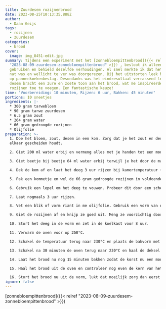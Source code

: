 ```yaml
---
title: Zuurdesem rozijnenbrood
date: 2023-08-25T10:13:35.888Z
author:
  - Daan Geijs
tags:
  - rozijnen
  - zuurdesem
categories:
  - brood
cover:
  image: img_8451-edit.jpg
summary: Tijdens een experiment met het [zonnebloempittenbrood]({{< relref
  "2023-08-09-zuurdesem-zonnebloempittenbrood" >}}) , besloot ik alleen bloem te
  gebruiken en behield dezelfde verhoudingen. Al snel merkte ik dat het deeg erg
  nat was en wellicht te ver was doorgerezen. Bij het uitstorten leek het bijna
  op pannenkoekenbeslag. Desondanks was het eindresultaat verrassend lekker. De
  desem bracht een zure en zoete toon aan het brood, wat me inspireerde om
  rozijnen toe te voegen. Een fantastische keuze!
time: "Voorbereiding: 10 minuten, Rijzen: 6 uur, Bakken: 45 minuten"
portions: 10 sneetjes
ingredients: |-
  * 300 gram tarwebloem
  * 90 gram tarwe zuurdesem
  * 6.5 gram zout
  * 264 gram water
  * 66 gram gedroogde rozijnen
  * Olijfolie
preparation: >-
  1. Doe het bloem, zout, desem in een kom. Zorg dat je het zout en desem van
  elkaar gescheiden houdt.

  2. Giet 200 ml water erbij en vermeng alles met je handen tot een modderachtige massa, je kan hier ook prima een staande mixer voor gebruiken.

  3. Giet beetje bij beetje 64 ml water erbij terwijl je het door de massa mengt (inwassen).

  4. Dek de kom af en laat het deeg 3 uur rijzen bij kamertemperatuur (20°C).

  5. Pak een kommetje en wel de 66 gram gedroogde rozijnen in voldoende water.

  6. Gebruik een lepel om het deeg te vouwen. Probeer dit door een scheppende beweging te maken. 

  7. Laat nogmaals 3 uur rijzen.

  8. Vet een blik of vorm riant in me olijfolie. Gebruik een vorm van ongeveer 1.7 liter die af te dekken is met een deksel. Twijfel je over de inhoud, vul dan je vorm met water en giet deze vervolgens in een maatbeker. Zo weet je snel wat de inhoud van je vorm is. Zelf heb ik een 1/6 gastronormbak gebruikt van 100mm.

  9. Giet de rozijnen af en knijp ze goed uit. Meng ze voorzichtig door het deeg met dezelfde beweging als stap 6. Ik vang meestal het water op en bewaar dit in de koelkast. Het is namelijk enorm lekker gezoet water dat ik gebruik om bij een stoof of curry toe te voegen.

  10. Stort het deeg in de vorm en zet in de koelkast voor 8 uur.

  11. Verwarm de oven voor op 250°C.

  12. Schakel de temperatuur terug naar 230°C en plaats de bakvorm met een hitte bestendige deksel in de oven. De deksel zorgt ervoor dat er genoeg vocht rondom het brood zit om nog mooi te rijzen. Heb je geen deksel, gebruik dan je stoomfunctie in de oven of plaats een bakje met water van te voren in je oven.

  13. Schakel na 30 minuten de oven terug naar 230°C en haal de deksel van je vorm.

  14. Laat het brood nu nog 15 minuten bakken zodat de korst nu een mooie goudbruine kleur krijgt. Het brood heeft nu een totaal van 45 minuten in de oven gestaan. 

  15. Haal het brood uit de oven en controleer nog even de kern van het brood, is die meer dan 97°C dan is je brood gaar.

  16. Stort het brood nu uit de vorm, lukt dat moeilijk zorg dan eerst dat je met een spatel de zijkanten een beetje loswrikt.
ignore: false
---
```

[zonnebloempittenbrood]({{< relref "2023-08-09-zuurdesem-zonnebloempittenbrood" >}})